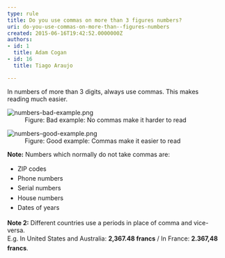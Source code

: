 ```yaml
---
type: rule
title: Do you use commas on more than 3 figures numbers?
uri: do-you-use-commas-on-more-than--figures-numbers
created: 2015-06-16T19:42:52.0000000Z
authors:
- id: 1
  title: Adam Cogan
- id: 16
  title: Tiago Araujo

---
```




<span class='intro'> In numbers of more than 3​ digits,​ always&#160;use commas.​​&#160;This makes reading&#160;much easier. </span>

<dl class="badImage"><dt> 
      <img src="./numbers-bad-example.png" alt="numbers-bad-example.png" /> 
   </dt><dd>Figure&#58; Bad example&#58; No commas make it harder to read </dd></dl>
<dl class="goodImage">
   <dt> 
      <img src="./numbers-good-example.png" alt="numbers-good-example.png" /> 
   </dt><dd>Figure&#58; Good example&#58; Commas make it easier to read </dd></dl> <b>Note&#58;</b>&#160;Numbers which normally do&#160;not&#160;take commas are&#58;<p></p><ul><li>
      <span style="line-height&#58;1.6;">ZIP codes</span></li><li>
      <span style="line-height&#58;1.6;">Phone numbers</span></li><li>
      <span style="line-height&#58;1.6;">Serial numbers</span></li><li>
      <span style="line-height&#58;1.6;">House numbers</span></li><li>
      <span style="line-height&#58;1.6;">Dates of years</span><br></li></ul><p> 
   <strong>Note 2​&#58;</strong> Different countries use a periods in place of comma and vice-versa.&#160;<br><span style="line-height&#58;1.6;">E.g. In&#160;United States and Australia&#58; </span> 
   <b style="line-height&#58;1.6;">2,367.48 francs</b><span style="line-height&#58;1.6;">&#160;/&#160;In France&#58; </span> 
   <b style="line-height&#58;1.6;">2.367,48 francs</b><span style="line-height&#58;1.6;">.</span></p><p> 
   <b></b></p>


